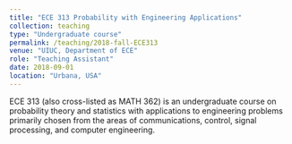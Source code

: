 ```yaml
---
title: "ECE 313 Probability with Engineering Applications"
collection: teaching
type: "Undergraduate course"
permalink: /teaching/2018-fall-ECE313
venue: "UIUC, Department of ECE"
role: "Teaching Assistant"
date: 2018-09-01
location: "Urbana, USA"
---
```


ECE 313 (also cross-listed as MATH 362) is an undergraduate course on probability theory and statistics with applications to engineering problems primarily chosen from the areas of communications, control, signal processing, and computer engineering.
